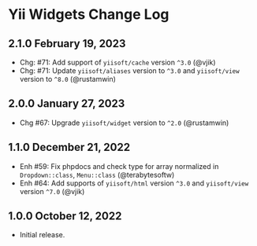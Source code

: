 # Yii Widgets Change Log

## 2.1.0 February 19, 2023

- Chg: #71: Add support of `yiisoft/cache` version `^3.0` (@vjik)
- Chg: #71: Update `yiisoft/aliases` version to `^3.0` and `yiisoft/view` version to `^8.0` (@rustamwin)

## 2.0.0 January 27, 2023

- Chg #67: Upgrade `yiisoft/widget` version to `^2.0` (@rustamwin)

## 1.1.0 December 21, 2022

- Enh #59: Fix phpdocs and check type for array normalized in `Dropdown::class`, `Menu::class` (@terabytesoftw)
- Enh #64: Add supports of `yiisoft/html` version `^3.0` and `yiisoft/view` version `^7.0` (@vjik)

## 1.0.0 October 12, 2022

- Initial release.
